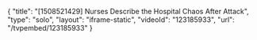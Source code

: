 {
    "title": "[1508521429] Nurses Describe the Hospital Chaos After Attack",
    "type": "solo",
    "layout": "iframe-static",
    "videoId": "123185933",
    "url": "\/tvpembed\/123185933"
}